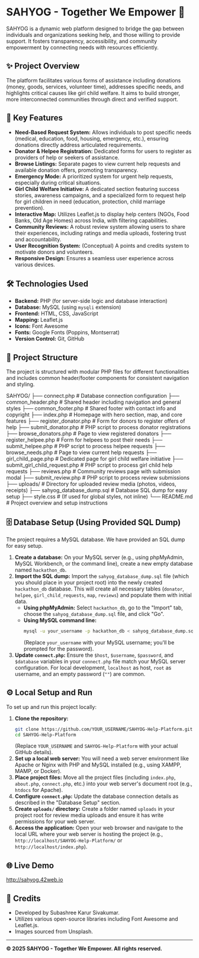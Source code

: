 # SAHYOG - Together We Empower 🤝

SAHYOG is a dynamic web platform designed to bridge the gap between individuals and organizations seeking help, and those willing to provide support. It fosters transparency, accessibility, and community empowerment by connecting needs with resources efficiently.

## ✨ Project Overview

The platform facilitates various forms of assistance including donations (money, goods, services, volunteer time), addresses specific needs, and highlights critical causes like girl child welfare. It aims to build stronger, more interconnected communities through direct and verified support.

## 🚀 Key Features

*   **Need-Based Request System:** Allows individuals to post specific needs (medical, education, food, housing, emergency, etc.), ensuring donations directly address articulated requirements.
*   **Donator & Helpee Registration:** Dedicated forms for users to register as providers of help or seekers of assistance.
*   **Browse Listings:** Separate pages to view current help requests and available donation offers, promoting transparency.
*   **Emergency Mode:** A prioritized system for urgent help requests, especially during critical situations.
*   **Girl Child Welfare Initiative:** A dedicated section featuring success stories, awareness campaigns, and a specialized form to request help for girl children in need (education, protection, child marriage prevention).
*   **Interactive Map:** Utilizes Leaflet.js to display help centers (NGOs, Food Banks, Old Age Homes) across India, with filtering capabilities.
*   **Community Reviews:** A robust review system allowing users to share their experiences, including ratings and media uploads, fostering trust and accountability.
*   **User Recognition System:** (Conceptual) A points and credits system to motivate donors and volunteers.
*   **Responsive Design:** Ensures a seamless user experience across various devices.

## 🛠️ Technologies Used

*   **Backend:** PHP (for server-side logic and database interaction)
*   **Database:** MySQL (using `mysqli` extension)
*   **Frontend:** HTML, CSS, JavaScript
*   **Mapping:** Leaflet.js
*   **Icons:** Font Awesome
*   **Fonts:** Google Fonts (Poppins, Montserrat)
*   **Version Control:** Git, GitHub

## 📂 Project Structure

The project is structured with modular PHP files for different functionalities and includes common header/footer components for consistent navigation and styling.

SAHYOG/
├── connect.php                   # Database connection configuration
├── common_header.php             # Shared header including navigation and general styles
├── common_footer.php             # Shared footer with contact info and copyright
├── index.php                     # Homepage with hero section, map, and core features
├── register_donator.php          # Form for donors to register offers of help
├── submit_donator.php            # PHP script to process donator registrations
├── browse_donators.php           # Page to view registered donators
├── register_helpee.php           # Form for helpees to post their needs
├── submit_helpee.php             # PHP script to process helpee requests
├── browse_needs.php              # Page to view current help requests
├── girl_child_page.php           # Dedicated page for girl child welfare initiative
├── submit_girl_child_request.php # PHP script to process girl child help requests
├── reviews.php                   # Community reviews page with submission modal
├── submit_review.php             # PHP script to process review submissions
├── uploads/                      # Directory for uploaded review media (photos, videos, receipts)
├── sahyog_database_dump.sql      # Database SQL dump for easy setup
├── style.css                     # (If used for global styles, not inline)
└── README.md                     # Project overview and setup instructions


## 🗄️ Database Setup (Using Provided SQL Dump)

The project requires a MySQL database. We have provided an SQL dump for easy setup.

1.  **Create a database:** On your MySQL server (e.g., using phpMyAdmin, MySQL Workbench, or the command line), create a new empty database named `hackathon_db`.
2.  **Import the SQL dump:** Import the `sahyog_database_dump.sql` file (which you should place in your project root) into the newly created `hackathon_db` database. This will create all necessary tables (`donator`, `helpee`, `girl_child_requests`, `map`, `reviews`) and populate them with initial data.
    *   **Using phpMyAdmin:** Select `hackathon_db`, go to the "Import" tab, choose the `sahyog_database_dump.sql` file, and click "Go".
    *   **Using MySQL command line:**
        ```bash
        mysql -u your_username -p hackathon_db < sahyog_database_dump.sql
        ```
        (Replace `your_username` with your MySQL username; you'll be prompted for the password).
3.  **Update `connect.php`:** Ensure the `$host`, `$username`, `$password`, and `$database` variables in your `connect.php` file match your MySQL server configuration. For local development, `localhost` as host, `root` as username, and an empty password (`""`) are common.

## ⚙️ Local Setup and Run

To set up and run this project locally:

1.  **Clone the repository:**
    ```bash
    git clone https://github.com/YOUR_USERNAME/SAHYOG-Help-Platform.git
    cd SAHYOG-Help-Platform
    ```
    (Replace `YOUR_USERNAME` and `SAHYOG-Help-Platform` with your actual GitHub details).
2.  **Set up a local web server:** You will need a web server environment like Apache or Nginx with PHP and MySQL installed (e.g., using XAMPP, MAMP, or Docker).
3.  **Place project files:** Move all the project files (including `index.php`, `about.php`, `connect.php`, etc.) into your web server's document root (e.g., `htdocs` for Apache).
4.  **Configure `connect.php`:** Update the database connection details as described in the "Database Setup" section.
5.  **Create `uploads/` directory:** Create a folder named `uploads` in your project root for review media uploads and ensure it has write permissions for your web server.
6.  **Access the application:** Open your web browser and navigate to the local URL where your web server is hosting the project (e.g., `http://localhost/SAHYOG-Help-Platform/` or `http://localhost/index.php`).

## 🌐 Live Demo
http://sahyog.42web.io

## 🙏 Credits

*   Developed by Subashree Karur Sivakumar.
*   Utilizes various open-source libraries including Font Awesome and Leaflet.js.
*   Images sourced from Unsplash.

---

**© 2025 SAHYOG - Together We Empower. All rights reserved.**
